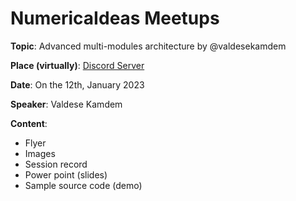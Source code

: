 # NumericaIdeas Meetups

**Topic**: Advanced multi-modules architecture by @valdesekamdem

**Place (virtually)**: [Discord Server](https://discord.gg/UTP7Davtvg)

**Date**: On the 12th, January 2023

**Speaker**: Valdese Kamdem

**Content**:
- Flyer
- Images
- Session record
- Power point (slides)
- Sample source code (demo)
